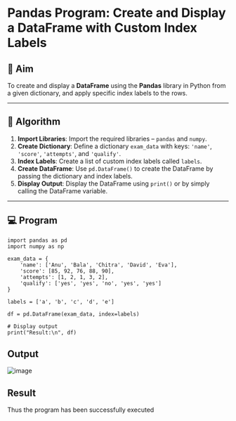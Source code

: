 # Pandas Program: Create and Display a DataFrame with Custom Index Labels

## 🎯 Aim

To create and display a **DataFrame** using the **Pandas** library in Python from a given dictionary, and apply specific index labels to the rows.

---

## 🧠 Algorithm

1. **Import Libraries**: Import the required libraries – `pandas` and `numpy`.
2. **Create Dictionary**: Define a dictionary `exam_data` with keys: `'name'`, `'score'`, `'attempts'`, and `'qualify'`.
3. **Index Labels**: Create a list of custom index labels called `labels`.
4. **Create DataFrame**: Use `pd.DataFrame()` to create the DataFrame by passing the dictionary and index labels.
5. **Display Output**: Display the DataFrame using `print()` or by simply calling the DataFrame variable.

---

## 💻 Program
```
import pandas as pd
import numpy as np

exam_data = {
    'name': ['Anu', 'Bala', 'Chitra', 'David', 'Eva'],
    'score': [85, 92, 76, 88, 90],
    'attempts': [1, 2, 1, 3, 2],
    'qualify': ['yes', 'yes', 'no', 'yes', 'yes']
}

labels = ['a', 'b', 'c', 'd', 'e']

df = pd.DataFrame(exam_data, index=labels)

# Display output
print("Result:\n", df)
```
## Output
![image](https://github.com/user-attachments/assets/846a24f0-a594-4cb5-8785-8ad6b80d2c29)

## Result
Thus the program has been successfully executed
